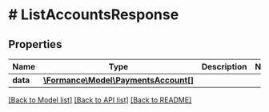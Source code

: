 # # ListAccountsResponse

## Properties

Name | Type | Description | Notes
------------ | ------------- | ------------- | -------------
**data** | [**\Formance\Model\PaymentsAccount[]**](PaymentsAccount.md) |  |

[[Back to Model list]](../../README.md#models) [[Back to API list]](../../README.md#endpoints) [[Back to README]](../../README.md)
